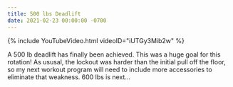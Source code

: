 ```yaml
---
title: 500 lbs Deadlift
date: 2021-02-23 00:00:00 -0700
---
```


{% include YouTubeVideo.html videoID="iUTGy3Mib2w" %}

A 500 lb deadlift has finally been achieved. This was a huge goal for this rotation! As ususal, the lockout was harder than the initial pull off the floor, so my next workout program will need to include more accessories to eliminate that weakness. 600 lbs is next...
